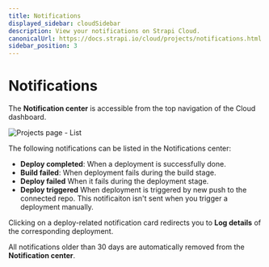 ```yaml
---
title: Notifications
displayed_sidebar: cloudSidebar
description: View your notifications on Strapi Cloud.
canonicalUrl: https://docs.strapi.io/cloud/projects/notifications.html
sidebar_position: 3
---
```


# Notifications

The **Notification center** is accessible from the top navigation of the Cloud dashboard.

![Projects page - List](/img/assets/cloud/notification-center.png)

The following notifications can be listed in the Notifications center:

* **Deploy completed**: When a deployment is successfully done.
* **Build failed**: When deployment fails during the build stage.
* **Deploy failed** When it fails during the deployment stage.
* **Deploy triggered** When deployment is triggered by new push to the connected repo. This notificaiton isn't sent when you trigger a deployment manually.

Clicking on a deploy-related notification card redirects you to **Log details** of the corresponding deployment.

All notifications older than 30 days are automatically removed from the **Notification center**.